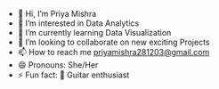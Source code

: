 - 👋 Hi, I’m Priya Mishra
- 👀 I’m interested in Data Analytics
- 🌱 I’m currently learning Data Visualization
- 💞️ I’m looking to collaborate on new exciting Projects
- 📫 How to reach me priyamishra281203@gmail.com
- 😄 Pronouns: She/Her
- ⚡ Fun fact: 🎸 Guitar enthusiast

<!---
PriyaMishra28/PriyaMishra28 is a ✨ special ✨ repository because its `README.md` (this file) appears on your GitHub profile.
You can click the Preview link to take a look at your changes.
--->

